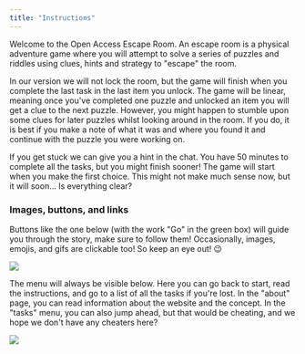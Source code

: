 ```yaml
---
title: "Instructions"
---
```


Welcome to the Open Access Escape Room. An escape room is a physical adventure game where you will attempt to solve a series of puzzles and riddles using clues, hints and strategy to "escape" the room. 

In our version we will not lock the room, but the game will finish when you complete the last task in the last item you unlock. The game will be linear, meaning once you've completed one puzzle and unlocked an item you will get a clue to the next puzzle. However, you might happen to stumble upon some clues for later puzzles whilst looking around in the room. If you do, it is best if you make a note of what it was and where you found it and continue with the puzzle you were working on.

If you get stuck we can give you a hint in the chat. You have 50 minutes to complete all the tasks, but you might finish sooner! The game will start when you make the first choice. This might not make much sense now, but it will soon…  Is everything clear?

### Images, buttons, and links

Buttons like the one below (with the work "Go" in the green box) will guide you through the story, make sure to follow them! Occasionally, images, emojis, and gifs are clickable too! So keep an eye out! 😉

[![](https://img.shields.io/website?label=Example%20Button&style=for-the-badge&up_message=Go%21&url=https%3A%2F%2Fdanielroelfs.com)](/instructions)

The menu will always be visible below. Here you can go back to start, read the instructions, and go to a list of all the tasks if you're lost. In the "about" page, you can read information about the website and the concept. In the "tasks" menu, you can also jump ahead, but that would be cheating, and we hope we don't have any cheaters here?

[![](https://img.shields.io/website?label=Click%20here%20to%20start&style=for-the-badge&up_message=Go%21&url=https%3A%2F%2Fdanielroelfs.com)](/introduction)
